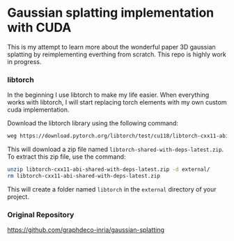 # Gaussian splatting implementation with CUDA
This is my attempt to learn more about the wonderful paper 3D gaussian splatting by reimplementing everthing from scratch. 
This repo is highly work in progress.

### libtorch
In the beginning I use libtorch to make my life easier. When everything works with libtorch, I will start replacing 
torch elements with my own custom cuda implementation.


Download the libtorch library using the following command:

```bash
weg https://download.pytorch.org/libtorch/test/cu118/libtorch-cxx11-abi-shared-with-deps-latest.zip  
```

This will download a zip file named `libtorch-shared-with-deps-latest.zip`. To extract this zip file, use the command:

```bash
unzip libtorch-cxx11-abi-shared-with-deps-latest.zip -d external/
rm libtorch-cxx11-abi-shared-with-deps-latest.zip
```
This will create a folder named `libtorch` in the `external` directory of your project.


###  Original Repository
https://github.com/graphdeco-inria/gaussian-splatting

